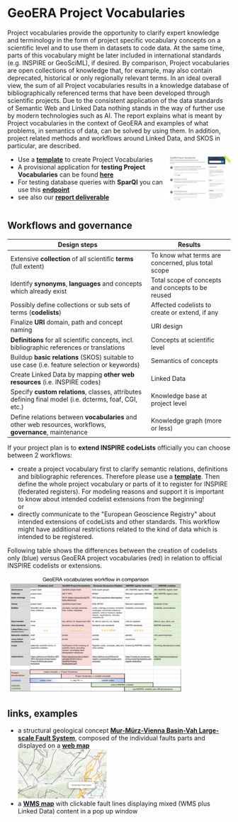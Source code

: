 # GeoERA Project Vocabularies
Project vocabularies provide the opportunity to clarify expert knowledge and terminology in the form of project specific vocabulary concepts on a scientific level and to use them in datasets to code data. At the same time, parts of this vocabulary might be later included in international standards (e.g. INSPIRE or GeoSciML), if desired. By comparison, Project vocabularies are open collections of knowledge that, for example, may also contain deprecated, historical or only regionally relevant terms. In an ideal overall view, the sum of all Project vocabularies results in a knowledge database of bibliographically referenced terms that have been developed through scientific projects. Due to the consistent application of the data standards of Semantic Web and Linked Data nothing stands in the way of further use by modern technologies such as AI. The report explains what is meant by Project vocabularies in the context of GeoERA and examples of what problems, in semantics of data, can be solved by using them. In addition, project related methods and workflows around Linked Data, and SKOS in particular, are described.

[<img align="right" src="IMG_0521.jpg" height="100px">](https://schmar00.github.io/project-vocabularies/)  
* Use a **[template](https://github.com/GeoEra-GIP/WP4-Semantics/raw/master/Project%20Vocabularies/templates/PV_template_v3.zip)** to create Project Vocabularies  
* A provisional application for **testing Project Vocabularies** can be found **[here](https://schmar00.github.io/project-vocabularies/)**  
* For testing database queries with **SparQl** you can use this **[endpoint](https://resource.geolba.ac.at/PoolParty/sparql/geoera)**  
* see also our **[report deliverable](https://geoera.eu/wp-content/uploads/2019/11/D4.3-GeoERA-Project-Vocabularies.pdf)**
<div style="clear:both;"></div>  
  
  
## Workflows and governance  

| Design steps | Results |
| --- | --- |
| Extensive **collection** of all scientific **terms** (full extent) | To know what terms are concerned, plus total scope |
| Identify **synonyms**, **languages** and concepts which already exist | Total scope of concepts and concepts to be reused |
| Possibly define collections or sub sets of terms (**codelists**) | Affected codelists to create or extend, if any |
| Finalize **URI** domain, path and concept naming | URI design |
| **Definitions** for all scientific concepts, incl. bibliographic references or translations | Concepts at scientific level |
| Buildup **basic relations** (SKOS) suitable to use case (i.e. feature selection or keywords) | Semantics of concepts |
| Create Linked Data by mapping **other web resources** (i.e. INSPIRE codes) | Linked Data |
| Specify **custom relations**, classes, attributes defining final model (i.e. dcterms, foaf, CGI, etc.) | Knowledge base at project level |
| Define relations between **vocabularies** and other web resources, workflows, **governance**, maintenance  | Knowledge graph (more or less) |  


If your project plan is to **extend INSPIRE codeLists** officially you can choose between 2 workflows:  
* create a project vocabulary first to clarify semantic relations, definitions and bibliographic references. Therefore please use a **[template](https://github.com/GeoEra-GIP/WP4-Semantics/raw/master/Project%20Vocabularies/templates/PV_template_v3.zip)**. Then define the whole project vocabulary or parts of it to register for INSPIRE (federated registers). For modeling reasons and support it is important to know about intended codelist extensions from the beginning!  
or  
* directly communicate to the "European Geoscience Registry" about intended extensions of codeLists and other standards. This workflow might have additional restrictions related to the kind of data which is intended to be registered.  
  
Following table shows the differences between the creation of codelists only (blue) versus GeoERA project vocabularies (red) in relation to official INSPIRE codelists or extensions.  
  
[<img src="C5B26460-1390-47CF-BFC7-9A2C5581B44A.jpeg" width="400px">](https://github.com/GeoEra-GIP/WP4-Semantics/blob/master/Project%20Vocabularies/GeoERA%20Vocabularies%20Workflow.pdf)  
  
## links, examples
* a structural geological concept **[Mur-Mürz-Vienna Basin-Vah Large-scale Fault System](https://thesaurus.geolba.ac.at/?uri=http://resource.geolba.ac.at/structure/186&lang=en)**, composed of the individual faults parts and displayed on a **[web map](https://schmar00.github.io/gba-thesaurus/structureViewer.html?uri=http://resource.geolba.ac.at/structure/186&lang=en)**  
[<img src="webmap.jpg" width="200px">](https://schmar00.github.io/gba-thesaurus/structureViewer.html?uri=http://resource.geolba.ac.at/structure/186&lang=en)
* a **[WMS map](http://www.ce-gic.org/wms/GBA_structures_2.html)** with clickable fault lines displaying mixed (WMS plus Linked Data) content in a pop up window  

